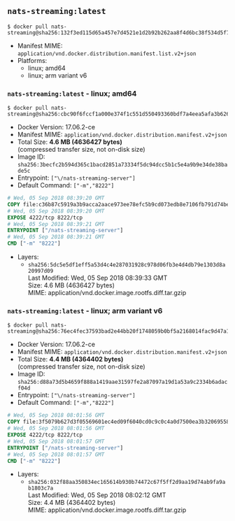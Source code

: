 ## `nats-streaming:latest`

```console
$ docker pull nats-streaming@sha256:132f3ed115d65a457e7d4521e1d2b92b262aa8f4d6bc38f534d5f7e70424a9ca
```

-	Manifest MIME: `application/vnd.docker.distribution.manifest.list.v2+json`
-	Platforms:
	-	linux; amd64
	-	linux; arm variant v6

### `nats-streaming:latest` - linux; amd64

```console
$ docker pull nats-streaming@sha256:cbc90f6fccf1a000e374f1c551d550493360bdf7a4eea5afa3b626243b4e94a4
```

-	Docker Version: 17.06.2-ce
-	Manifest MIME: `application/vnd.docker.distribution.manifest.v2+json`
-	Total Size: **4.6 MB (4636427 bytes)**  
	(compressed transfer size, not on-disk size)
-	Image ID: `sha256:3becfc2b594d365c1bacd2851a73334f5dc94dcc5b1c5e4a9b9e34de38bade5c`
-	Entrypoint: `["\/nats-streaming-server"]`
-	Default Command: `["-m","8222"]`

```dockerfile
# Wed, 05 Sep 2018 08:39:20 GMT
COPY file:c36b87c5919a3b9acca2aace973ee78efc5b9cd073edb8e7106fb791d74be33f in /nats-streaming-server 
# Wed, 05 Sep 2018 08:39:20 GMT
EXPOSE 4222/tcp 8222/tcp
# Wed, 05 Sep 2018 08:39:21 GMT
ENTRYPOINT ["/nats-streaming-server"]
# Wed, 05 Sep 2018 08:39:21 GMT
CMD ["-m" "8222"]
```

-	Layers:
	-	`sha256:5dc5e5df1eff5a53d4c4e287031928c978d06fb3e4d4db79e1303d8a20997d09`  
		Last Modified: Wed, 05 Sep 2018 08:39:33 GMT  
		Size: 4.6 MB (4636427 bytes)  
		MIME: application/vnd.docker.image.rootfs.diff.tar.gzip

### `nats-streaming:latest` - linux; arm variant v6

```console
$ docker pull nats-streaming@sha256:76ec4fec37593bad2e44bb20f1748059b0bf5a2168014fac9d47a1ebfa286949
```

-	Docker Version: 17.06.2-ce
-	Manifest MIME: `application/vnd.docker.distribution.manifest.v2+json`
-	Total Size: **4.4 MB (4364402 bytes)**  
	(compressed transfer size, not on-disk size)
-	Image ID: `sha256:d88a73d5b4659f888a1419aae31597fe2a87097a19d1a53a9c2334b6adacf04d`
-	Entrypoint: `["\/nats-streaming-server"]`
-	Default Command: `["-m","8222"]`

```dockerfile
# Wed, 05 Sep 2018 08:01:56 GMT
COPY file:3f5079b627d3f05569601ec4ed09f6040cd0c9c0c4a0d7500ea3b320695580e5 in /nats-streaming-server 
# Wed, 05 Sep 2018 08:01:56 GMT
EXPOSE 4222/tcp 8222/tcp
# Wed, 05 Sep 2018 08:01:57 GMT
ENTRYPOINT ["/nats-streaming-server"]
# Wed, 05 Sep 2018 08:01:57 GMT
CMD ["-m" "8222"]
```

-	Layers:
	-	`sha256:032f88aa350834ec165614b930b74472c67f5ff2d9aa19d74ab9fa9ab1803c7a`  
		Last Modified: Wed, 05 Sep 2018 08:02:12 GMT  
		Size: 4.4 MB (4364402 bytes)  
		MIME: application/vnd.docker.image.rootfs.diff.tar.gzip
